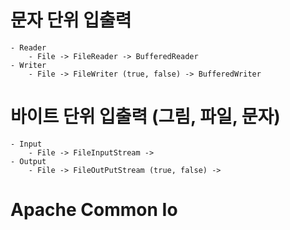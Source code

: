 # 문자 단위 입출력

	- Reader  
		- File -> FileReader -> BufferedReader  
	- Writer  
		- File -> FileWriter (true, false) -> BufferedWriter  
		
# 바이트 단위 입출력 (그림, 파일, 문자)

	- Input  
		- File -> FileInputStream -> 
	- Output  
		- File -> FileOutPutStream (true, false) -> 
		
# Apache Common Io 
